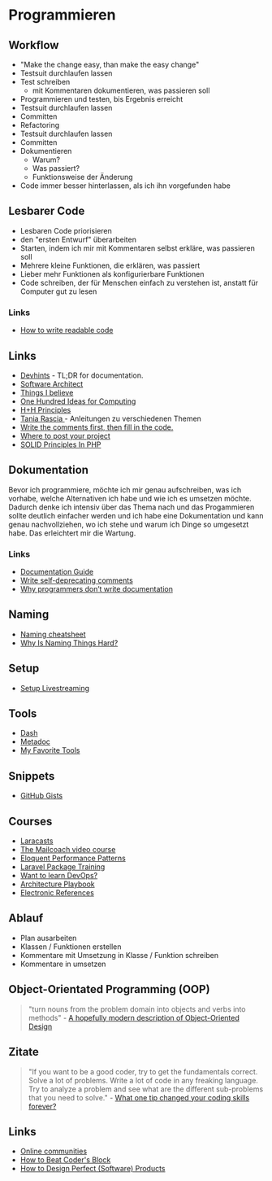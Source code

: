 # Programmieren

## Workflow

- "Make the change easy, than make the easy change"
- Testsuit durchlaufen lassen
- Test schreiben
    + mit Kommentaren dokumentieren, was passieren soll
- Programmieren und testen, bis Ergebnis erreicht
- Testsuit durchlaufen lassen
- Committen
- Refactoring
- Testsuit durchlaufen lassen
- Committen
- Dokumentieren
    + Warum?
    + Was passiert?
    + Funktionsweise der Änderung
- Code immer besser hinterlassen, als ich ihn vorgefunden habe

## Lesbarer Code

- Lesbaren Code priorisieren
- den "ersten Entwurf" überarbeiten
- Starten, indem ich mir mit Kommentaren selbst erkläre, was passieren soll
- Mehrere kleine Funktionen, die erklären, was passiert
- Lieber mehr Funktionen als konfigurierbare Funktionen
- Code schreiben, der für Menschen einfach zu verstehen ist, anstatt für Computer gut zu lesen

### Links 

- [How to write readable code](http://jeremymikkola.com/posts/2021_02_02_how_to_write_readable_code.html)

## Links

- [Devhints](https://devhints.io/) - TL;DR for documentation.
- [Software Architect](https://github.com/justinamiller/SoftwareArchitect)
- [Things I believe](https://gist.github.com/stettix/5bb2d99e50fdbbd15dd9622837d14e2b)
- [One Hundred Ideas for Computing](https://samsquire.github.io/ideas/)
- [H+H Principles](https://github.com/hplush/hplu.sh/blob/master/principles.md)
- [Tania Rascia
](https://www.taniarascia.com/blog/) - Anleitungen zu verschiedenen Themen
- [Write the comments first, then fill in the code.](https://www.reddit.com/r/AskComputerScience/comments/gx7b8r/what_one_tip_changed_your_coding_skills_forever/)
- [Where to post your project](https://www.notion.so/Where-to-post-your-project-bc6ce54240884770b2467c3b0f7c1624)
- [SOLID Principles In PHP](https://www.hashbangcode.com/article/solid-principles-php)

## Dokumentation

Bevor ich programmiere, möchte ich mir genau aufschreiben, was ich vorhabe, welche Alternativen ich habe und wie ich es umsetzen möchte. Dadurch denke ich intensiv über das Thema nach und das Progammieren sollte deutlich einfacher werden und ich habe eine Dokumentation und kann genau nachvollziehen, wo ich stehe und warum ich Dinge so umgesetzt habe. Das erleichtert mir die Wartung.

### Links

- [Documentation Guide](https://www.writethedocs.org/guide/index.html)
- [Write self-deprecating comments](https://thepugautomatic.com/2021/02/write-self-deprecating-comments/)
- [Why programmers don’t write documentation](https://kislayverma.com/programming/why-programmers-dont-write-documentation/)

## Naming

- [Naming cheatsheet](https://github.com/kettanaito/naming-cheatsheet)
- [Why Is Naming Things Hard?](https://neilkakkar.com/why-is-naming-things-hard.html)

## Setup

- [Setup Livestreaming](https://mattstauffer.com/blog/setting-up-your-webcam-lights-and-audio-for-remote-work-podcasting-videos-and-streaming/)

## Tools

- [Dash](https://kapeli.com/dash)
- [Metadoc](https://beta.metadoc.io/)
- [My Favorite Tools](https://gedd.ski/post/favorite-tools/)

## Snippets

- [GitHub Gists](https://github.com/nikitavoloboev/knowledge/blob/aaaef58e798f17cb4535d594c29318908d3dbd43/sharing/my-gists.md)

## Courses

- [Laracasts](https://laracasts.com/)
- [The Mailcoach
video course](https://mailcoach.app/videos)
- [Eloquent Performance Patterns](https://eloquent-course.reinink.ca/)
- [Laravel Package Training](https://laravelpackage.training/)
- [Want to learn DevOps?](https://www.freecodecamp.org/news/devops-prerequisites-course/)
- [Architecture Playbook](https://nocomplexity.com/documents/arplaybook/index.html)
- [Electronic References](https://csgordon.github.io/books.html)

## Ablauf

- Plan ausarbeiten
- Klassen / Funktionen erstellen
- Kommentare mit Umsetzung in Klasse / Funktion schreiben
- Kommentare in umsetzen

## Object-Orientated Programming (OOP)

> "turn nouns from the problem domain into objects and verbs into methods" - [A hopefully modern description of Object-Oriented Design](https://www.sicpers.info/2021/05/a-hopefully-modern-description-of-object-oriented-design/)

## Zitate

> "If you want to be a good coder, try to get the fundamentals correct. Solve a lot of problems. Write a lot of code in any freaking language. Try to analyze a problem and see what are the different sub-problems that you need to solve." - [What one tip changed your coding skills forever?](https://qr.ae/pGnJLd)

## Links

- [Online communities](https://twitter.com/jsjoeio/status/1276911919845310465)
- [How to Beat Coder's Block](https://www.freecodecamp.org/news/how-to-beat-coders-block-and-stay-productive/)
- [How to Design Perfect (Software) Products](http://hintjens.com/blog:19)

